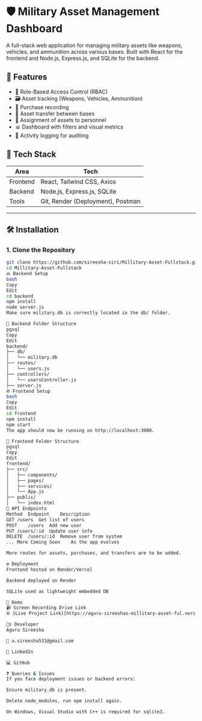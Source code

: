 # 🛡️ Military Asset Management Dashboard

A full-stack web application for managing military assets like weapons, vehicles, and ammunition across various bases. Built with React for the frontend and Node.js, Express.js, and SQLite for the backend.

## 📌 Features

- 🔐 Role-Based Access Control (RBAC)
- 🗃️ Asset tracking (Weapons, Vehicles, Ammunition)
- 🛒 Purchase recording
- 🔄 Asset transfer between bases
- 👥 Assignment of assets to personnel
- 📊 Dashboard with filters and visual metrics
- 🧾 Activity logging for auditing

## 🚀 Tech Stack

| Area        | Tech                                |
|-------------|-------------------------------------|
| Frontend    | React, Tailwind CSS, Axios          |
| Backend     | Node.js, Express.js, SQLite         |
| Tools       | Git, Render (Deployment), Postman   |

---

## 🛠️ Installation

### 1. Clone the Repository

```bash
git clone https://github.com/sireesha-siri/Millitary-Asset-Fullstack.git
cd Millitary-Asset-Fullstack
🔙 Backend Setup
bash
Copy
Edit
cd backend
npm install
node server.js
Make sure military.db is correctly located in the db/ folder.

📁 Backend Folder Structure
pgsql
Copy
Edit
backend/
├── db/
│   └── military.db
├── routes/
│   └── users.js
├── controllers/
│   └── usersController.js
├── server.js
🌐 Frontend Setup
bash
Copy
Edit
cd frontend
npm install
npm start
The app should now be running on http://localhost:3000.

📁 Frontend Folder Structure
pgsql
Copy
Edit
frontend/
├── src/
│   ├── components/
│   ├── pages/
│   ├── services/
│   └── App.js
├── public/
│   └── index.html
🔗 API Endpoints
Method	Endpoint	Description
GET	/users	Get list of users
POST	/users	Add new user
PUT	/users/:id	Update user info
DELETE	/users/:id	Remove user from system
...	More Coming Soon	As the app evolves

More routes for assets, purchases, and transfers are to be added.

⚙️ Deployment
Frontend hosted on Render/Vercel

Backend deployed on Render

SQLite used as lightweight embedded DB

🎥 Demo
📹 Screen Recording Drive Link
🌐 (Live Project Link)[https://aguru-sireeshas-millitary-asset-ful.vercel.app/login]

🙋‍♀️ Developer
Aguru Sireesha

📧 a.sireesha531@gmail.com

💼 LinkedIn

💻 GitHub

❓ Queries & Issues
If you face deployment issues or backend errors:

Ensure military.db is present.

Delete node_modules, run npm install again.

On Windows, Visual Studio with C++ is required for sqlite3.
